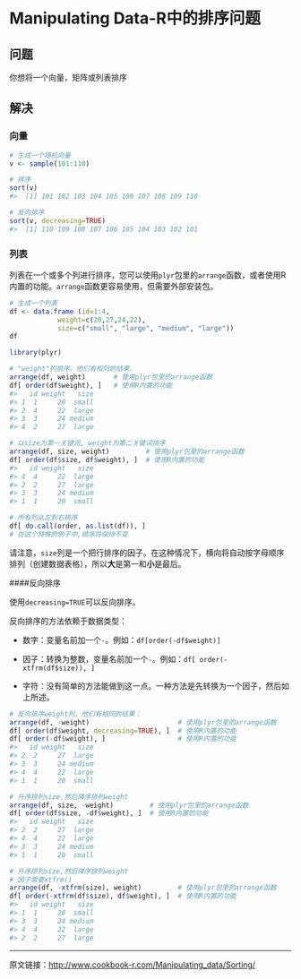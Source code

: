 # Manipulating Data-R中的排序问题

## 问题

你想将一个向量，矩阵或列表排序

## 解决

### 向量

```R
# 生成一个随机向量
v <- sample(101:110)

# 排序
sort(v)
#>  [1] 101 102 103 104 105 106 107 108 109 110

# 反向排序
sort(v, decreasing=TRUE)
#>  [1] 110 109 108 107 106 105 104 103 102 101
```

### 列表

列表在一个或多个列进行排序，您可以使用`plyr`包里的`arrange`函数，或者使用R内置的功能。`arrange`函数更容易使用，但需要外部安装包。

```R
# 生成一个列表
df <- data.frame (id=1:4,
            weight=c(20,27,24,22),
            size=c("small", "large", "medium", "large"))
df

library(plyr)

# "weight"列排序，他们有相同的结果.
arrange(df, weight)       # 使用plyr包里的arrange函数
df[ order(df$weight), ]   # 使用R内置的功能
#>   id weight   size
#> 1  1     20  small
#> 2  4     22  large
#> 3  3     24 medium
#> 4  2     27  large

# 以size为第一关键词, weight为第二关键词排序
arrange(df, size, weight)         # 使用plyr包里的arrange函数
df[ order(df$size, df$weight), ]  # 使用R内置的功能
#>   id weight   size
#> 4  4     22  large
#> 2  2     27  large
#> 3  3     24 medium
#> 1  1     20  small

# 所有列从左到右排序
df[ do.call(order, as.list(df)), ] 
# 在这个特殊的例子中,顺序将保持不变
```

请注意，`size`列是一个把行排序的因子。在这种情况下，横向将自动按字母顺序排列（创建数据表格），所以**大**是第一和**小**是最后。

####反向排序

使用`decreasing=TRUE`可以反向排序。

反向排序的方法依赖于数据类型：

- 数字：变量名前加一个`-`。例如：`df[order(-df$weight)]`


- 因子：转换为整数，变量名前加一个`-`。例如：`df[ order(-xtfrm(df$size)), ]`


- 字符：没有简单的方法能做到这一点。一种方法是先转换为一个因子，然后如上所述。

```R
# 反向排序weight列，他们有相同的结果：
arrange(df, -weight)                      # 使用plyr包里的arrange函数
df[ order(df$weight, decreasing=TRUE), ]  # 使用R内置的功能
df[ order(-df$weight), ]                  # 使用R内置的功能
#>   id weight   size
#> 2  2     27  large
#> 3  3     24 medium
#> 4  4     22  large
#> 1  1     20  small

# 升序排列size,然后降序排列weight
arrange(df, size, -weight)         # 使用plyr包里的arrange函数
df[ order(df$size, -df$weight), ]  # 使用R内置的功能
#>   id weight   size
#> 2  2     27  large
#> 4  4     22  large
#> 3  3     24 medium
#> 1  1     20  small

# 升序排列size,然后降序排列weight
# 因子需要xtfrm()
arrange(df, -xtfrm(size), weight)         # 使用plyr包里的arrange函数
df[ order(-xtfrm(df$size), df$weight), ]  # 使用R内置的功能
#>   id weight   size
#> 1  1     20  small
#> 3  3     24 medium
#> 4  4     22  large
#> 2  2     27  large
```

***

原文链接：http://www.cookbook-r.com/Manipulating_data/Sorting/